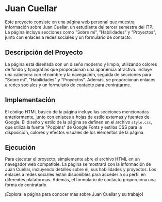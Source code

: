 # Juan Cuellar

Este proyecto consiste en una página web personal que muestra información sobre Juan Cuellar, un estudiante del tercer semestre del ITP. La página incluye secciones como "Sobre mí", "Habilidades" y "Proyectos", junto con enlaces a redes sociales y un formulario de contacto.

## Descripción del Proyecto

La página está diseñada con un diseño moderno y limpio, utilizando colores de fondo y tipografías que proporcionan una apariencia atractiva. Incluye una cabecera con el nombre y la navegación, seguida de secciones para "Sobre mí", "Habilidades" y "Proyectos". Además, se proporcionan enlaces a redes sociales y un formulario de contacto para contratarme.

## Implementación

El código HTML básico de la página incluye las secciones mencionadas anteriormente, junto con enlaces a hojas de estilo externas y fuentes de Google. El diseño y estilo de la página se definen en el archivo `style.css`, que utiliza la fuente "Poppins" de Google Fonts y estilos CSS para la disposición, colores y efectos visuales de los elementos de la página.

## Ejecución

Para ejecutar el proyecto, simplemente abre el archivo HTML en un navegador web compatible. La página se mostrará con la información de Juan Cuellar, incluyendo detalles sobre él, sus habilidades y proyectos. Los enlaces a redes sociales están disponibles para acceder a su perfil en diferentes plataformas. Además, el formulario de contacto proporciona una forma de contratarlo.

¡Explora la página para conocer más sobre Juan Cuellar y su trabajo!
